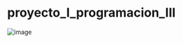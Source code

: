 # proyecto_I_programacion_III
![image](https://github.com/estiven-lg/proyecto_I_programacion_III/assets/95370813/38366a73-ccbf-4d53-a451-89834b3e5603)
